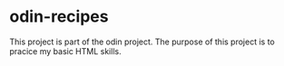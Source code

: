 # odin-recipes
This project is part of the odin project.
The purpose of this project is to pracice my basic HTML skills.